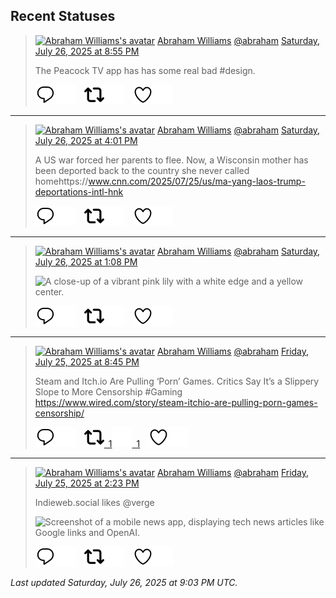 ## Recent Statuses

> <a href="https://indieweb.social/@abraham"><img alt="Abraham Williams's avatar" src="https://cdn.masto.host/indiewebsocial/accounts/avatars/109/292/540/382/343/163/original/d00f2e03ce9c85b1.jpg" height="24" width="24" ></a> [Abraham Williams](https://indieweb.social/@abraham) [@abraham](https://indieweb.social/@abraham) [Saturday, July 26, 2025 at 8:55 PM](https://indieweb.social/@abraham/114921524568505954)
>
> The Peacock TV app has has some real bad #design.
>
> [![Reply](./images/reply_light.svg#gh-light-mode-only "Reply")](https://indieweb.social/@abraham/114921524568505954#gh-light-mode-only)[![Reply](./images/reply.svg#gh-dark-mode-only "Reply")](https://indieweb.social/@abraham/114921524568505954#gh-dark-mode-only)&emsp;[![Boost](./images/retweet_light.svg#gh-light-mode-only "Boost")](https://indieweb.social/@abraham/114921524568505954#gh-light-mode-only)[![Boost](./images/retweet.svg#gh-dark-mode-only "Boost")](https://indieweb.social/@abraham/114921524568505954#gh-dark-mode-only)&emsp;[![Favorite](./images/like_light.svg#gh-light-mode-only "Favorite")](https://indieweb.social/@abraham/114921524568505954#gh-light-mode-only)[![Favorite](./images/like.svg#gh-dark-mode-only "Favorite")](https://indieweb.social/@abraham/114921524568505954#gh-dark-mode-only)


---

> <a href="https://indieweb.social/@abraham"><img alt="Abraham Williams's avatar" src="https://cdn.masto.host/indiewebsocial/accounts/avatars/109/292/540/382/343/163/original/d00f2e03ce9c85b1.jpg" height="24" width="24" ></a> [Abraham Williams](https://indieweb.social/@abraham) [@abraham](https://indieweb.social/@abraham) [Saturday, July 26, 2025 at 4:01 PM](https://indieweb.social/@abraham/114920369059697104)
>
> A US war forced her parents to flee. Now, a Wisconsin mother has been deported back to the country she never called homehttps://www.cnn.com/2025/07/25/us/ma-yang-laos-trump-deportations-intl-hnk
>
> [![Reply](./images/reply_light.svg#gh-light-mode-only "Reply")](https://indieweb.social/@abraham/114920369059697104#gh-light-mode-only)[![Reply](./images/reply.svg#gh-dark-mode-only "Reply")](https://indieweb.social/@abraham/114920369059697104#gh-dark-mode-only)&emsp;[![Boost](./images/retweet_light.svg#gh-light-mode-only "Boost")](https://indieweb.social/@abraham/114920369059697104#gh-light-mode-only)[![Boost](./images/retweet.svg#gh-dark-mode-only "Boost")](https://indieweb.social/@abraham/114920369059697104#gh-dark-mode-only)&emsp;[![Favorite](./images/like_light.svg#gh-light-mode-only "Favorite")](https://indieweb.social/@abraham/114920369059697104#gh-light-mode-only)[![Favorite](./images/like.svg#gh-dark-mode-only "Favorite")](https://indieweb.social/@abraham/114920369059697104#gh-dark-mode-only)


---

> <a href="https://indieweb.social/@abraham"><img alt="Abraham Williams's avatar" src="https://cdn.masto.host/indiewebsocial/accounts/avatars/109/292/540/382/343/163/original/d00f2e03ce9c85b1.jpg" height="24" width="24" ></a> [Abraham Williams](https://indieweb.social/@abraham) [@abraham](https://indieweb.social/@abraham) [Saturday, July 26, 2025 at 1:08 PM](https://indieweb.social/@abraham/114919688920376177)
>
> 
>
> ![A close-up of a vibrant pink lily with a white edge and a yellow center.](https://cdn.masto.host/indiewebsocial/media_attachments/files/114/919/687/863/137/429/original/fe4b7b5dfd51f2a2.jpg)
>
> [![Reply](./images/reply_light.svg#gh-light-mode-only "Reply")](https://indieweb.social/@abraham/114919688920376177#gh-light-mode-only)[![Reply](./images/reply.svg#gh-dark-mode-only "Reply")](https://indieweb.social/@abraham/114919688920376177#gh-dark-mode-only)&emsp;[![Boost](./images/retweet_light.svg#gh-light-mode-only "Boost")](https://indieweb.social/@abraham/114919688920376177#gh-light-mode-only)[![Boost](./images/retweet.svg#gh-dark-mode-only "Boost")](https://indieweb.social/@abraham/114919688920376177#gh-dark-mode-only)&emsp;[![Favorite](./images/like_light.svg#gh-light-mode-only "Favorite")](https://indieweb.social/@abraham/114919688920376177#gh-light-mode-only)[![Favorite](./images/like.svg#gh-dark-mode-only "Favorite")](https://indieweb.social/@abraham/114919688920376177#gh-dark-mode-only)


---

> <a href="https://indieweb.social/@abraham"><img alt="Abraham Williams's avatar" src="https://cdn.masto.host/indiewebsocial/accounts/avatars/109/292/540/382/343/163/original/d00f2e03ce9c85b1.jpg" height="24" width="24" ></a> [Abraham Williams](https://indieweb.social/@abraham) [@abraham](https://indieweb.social/@abraham) [Friday, July 25, 2025 at 8:45 PM](https://indieweb.social/@abraham/114915823420096089)
>
> Steam and Itch.io Are Pulling ‘Porn’ Games. Critics Say It’s a Slippery Slope to More Censorship #Gaming https://www.wired.com/story/steam-itchio-are-pulling-porn-games-censorship/
>
> [![Reply](./images/reply_light.svg#gh-light-mode-only "Reply")](https://indieweb.social/@abraham/114915823420096089#gh-light-mode-only)[![Reply](./images/reply.svg#gh-dark-mode-only "Reply")](https://indieweb.social/@abraham/114915823420096089#gh-dark-mode-only)&emsp;[![Boost](./images/retweet_light.svg#gh-light-mode-only "Boost")&ensp;1](https://indieweb.social/@abraham/114915823420096089#gh-light-mode-only)[![Boost](./images/retweet.svg#gh-dark-mode-only "Boost")&ensp;1](https://indieweb.social/@abraham/114915823420096089#gh-dark-mode-only)&emsp;[![Favorite](./images/like_light.svg#gh-light-mode-only "Favorite")](https://indieweb.social/@abraham/114915823420096089#gh-light-mode-only)[![Favorite](./images/like.svg#gh-dark-mode-only "Favorite")](https://indieweb.social/@abraham/114915823420096089#gh-dark-mode-only)


---

> <a href="https://indieweb.social/@abraham"><img alt="Abraham Williams's avatar" src="https://cdn.masto.host/indiewebsocial/accounts/avatars/109/292/540/382/343/163/original/d00f2e03ce9c85b1.jpg" height="24" width="24" ></a> [Abraham Williams](https://indieweb.social/@abraham) [@abraham](https://indieweb.social/@abraham) [Friday, July 25, 2025 at 2:23 PM](https://indieweb.social/@abraham/114914323008946107)
>
> Indieweb.social likes @verge
>
> ![Screenshot of a mobile news app, displaying tech news articles like Google links and OpenAI.](https://cdn.masto.host/indiewebsocial/media_attachments/files/114/914/319/088/918/362/original/1155ab3554342b4d.jpeg)
>
> [![Reply](./images/reply_light.svg#gh-light-mode-only "Reply")](https://indieweb.social/@abraham/114914323008946107#gh-light-mode-only)[![Reply](./images/reply.svg#gh-dark-mode-only "Reply")](https://indieweb.social/@abraham/114914323008946107#gh-dark-mode-only)&emsp;[![Boost](./images/retweet_light.svg#gh-light-mode-only "Boost")](https://indieweb.social/@abraham/114914323008946107#gh-light-mode-only)[![Boost](./images/retweet.svg#gh-dark-mode-only "Boost")](https://indieweb.social/@abraham/114914323008946107#gh-dark-mode-only)&emsp;[![Favorite](./images/like_light.svg#gh-light-mode-only "Favorite")](https://indieweb.social/@abraham/114914323008946107#gh-light-mode-only)[![Favorite](./images/like.svg#gh-dark-mode-only "Favorite")](https://indieweb.social/@abraham/114914323008946107#gh-dark-mode-only)


_Last updated Saturday, July 26, 2025 at 9:03 PM UTC._
